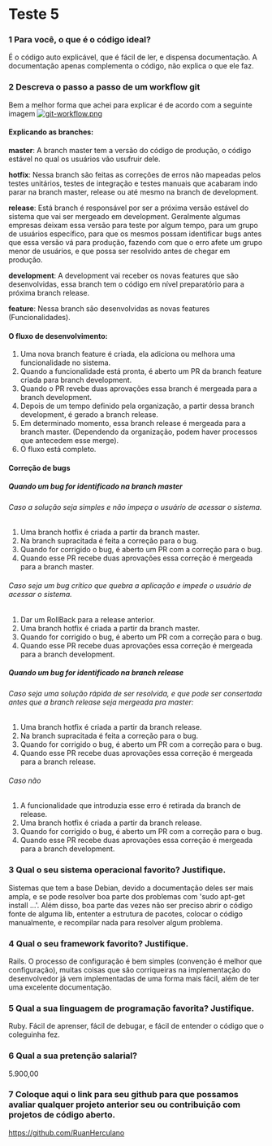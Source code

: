 # Teste 5

### 1 Para você, o que é o código ideal?

É o código auto explicável, que é fácil de ler, e dispensa documentação.
A documentação apenas complementa o código, não explica o que ele faz.

### 2 Descreva o passo a passo de um workflow git

Bem a melhor forma que achei para explicar é de acordo com a seguinte imagem
[![git-workflow.png](https://s1.postimg.org/7urmq8mob3/git-workflow.png)](https://postimg.org/image/6dlhohijkb/)

#### Explicando as branches:

**master**: A branch master tem a versão do código de produção, o código estável no qual os usuários
vão usufruir dele.

**hotfix**: Nessa branch são feitas as correções de erros não mapeadas pelos testes unitários,
testes de integração e testes manuais que acabaram indo parar na branch master,
release ou até mesmo na branch de development.

**release**: Está branch é responsável por ser a próxima versão estável do sistema
que vai ser mergeado em development. Geralmente algumas empresas deixam essa versão para teste por algum tempo,
para um grupo de usuários específico, para que os mesmos possam identificar bugs antes que essa
versão vá para produção, fazendo com que o erro afete um grupo menor de usuários,
e que possa ser resolvido antes de chegar em produção.

**development**: A development vai receber os novas features que são desenvolvidas, essa branch tem o código
em nível preparatório para a próxima branch release.

**feature**: Nessa branch são desenvolvidas as novas features (Funcionalidades).

#### O fluxo de desenvolvimento:
  
1. Uma nova branch feature é criada, ela adiciona ou melhora uma funcionalidade no sistema.
2. Quando a funcionalidade está pronta, é aberto um PR da branch feature criada para branch development.
3. Quando o PR revebe duas aprovações essa branch é mergeada para a branch development.
4. Depois de um tempo definido pela organização, a partir dessa branch development,
é gerado a branch release.
5. Em determinado momento, essa branch release é mergeada para a branch master.
(Dependendo da organização, podem haver processos que antecedem esse merge).
6. O fluxo está completo.

#### Correção de bugs  
##### Quando um bug for identificado na branch master
###### Caso a solução seja simples e não impeça o usuário de acessar o sistema.
1. Uma branch hotfix é criada a partir da branch master.
2. Na branch supracitada é feita a correção para o bug.
3. Quando for corrigido o bug, é aberto um PR com a correção para o bug.
4. Quando esse PR recebe duas aprovações essa correção é mergeada para a branch master.

###### Caso seja um bug crítico que quebra a aplicação e impede o usuário de acessar o sistema.
1. Dar um RollBack para a release anterior.
2. Uma branch hotfix é criada a partir da branch master.
3. Quando for corrigido o bug, é aberto um PR com a correção para o bug.
4. Quando esse PR recebe duas aprovações essa correção é mergeada para a branch development.

##### Quando um bug for identificado na branch release
###### Caso seja uma solução rápida de ser resolvida, e que pode ser consertada antes que a branch release seja mergeada pra master:
1. Uma branch hotfix é criada a partir da branch release.
2. Na branch supracitada é feita a correção para o bug.
3. Quando for corrigido o bug, é aberto um PR com a correção para o bug.
4. Quando esse PR recebe duas aprovações essa correção é mergeada para a branch release.	

###### Caso não
1. A funcionalidade que introduzia esse erro é retirada da branch de release.
2. Uma branch hotfix é criada a partir da branch release.
3. Quando for corrigido o bug, é aberto um PR com a correção para o bug.
4. Quando esse PR recebe duas aprovações essa correção é mergeada para a branch development.

### 3 Qual o seu sistema operacional favorito? Justifique.
Sistemas que tem a base Debian, devido a documentação deles ser mais ampla,
e se pode resolver boa parte dos problemas com 'sudo apt-get install ...'. Além disso,
boa parte das vezes não ser preciso abrir o código fonte de alguma lib,
ententer a estrutura de pacotes, colocar o código manualmente,
e recompilar nada para resolver algum problema.

### 4 Qual o seu framework favorito? Justifique.
Rails. O processo de configuração é bem simples (convenção é melhor que configuração), muitas coisas que são corriqueiras
na implementação do desenvolvedor já vem implementadas de uma forma mais fácil, além de ter uma excelente documentação.

### 5 Qual a sua linguagem de programação favorita? Justifique.
Ruby. Fácil de aprenser, fácil de debugar, e fácil de entender o código que o coleguinha fez.

### 6 Qual a sua pretenção salarial?
5.900,00

### 7 Coloque aqui o link para seu github para que possamos avaliar qualquer projeto anterior seu ou contribuição com projetos de código aberto.
	
https://github.com/RuanHerculano
